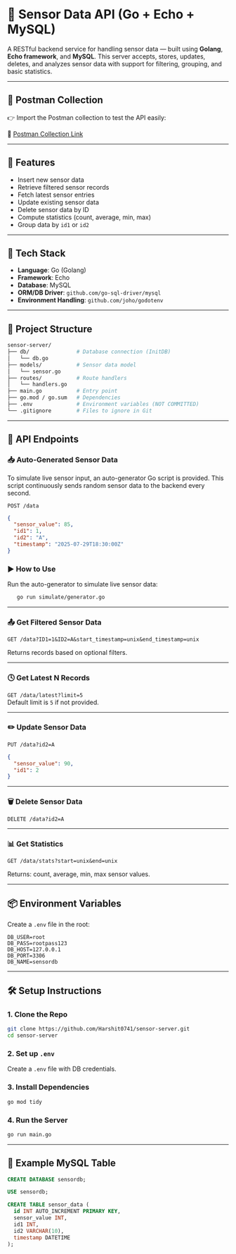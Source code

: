 
# 📡 Sensor Data API (Go + Echo + MySQL)

A RESTful backend service for handling sensor data — built using **Golang**, **Echo framework**, and **MySQL**. This server accepts, stores, updates, deletes, and analyzes sensor data with support for filtering, grouping, and basic statistics.

---

## 🧪 Postman Collection
👉 Import the Postman collection to test the API easily:

📎 [Postman Collection Link](https://harshit-6003987.postman.co/workspace/harshit's-Workspace~bb3b2062-7320-454a-8fde-febd3854d040/collection/43825972-a3649ef1-5cd6-455c-9ae9-8c934ad90d58?action=share&creator=43825972)

---

## 🚀 Features

- Insert new sensor data
- Retrieve filtered sensor records
- Fetch latest sensor entries
- Update existing sensor data
- Delete sensor data by ID
- Compute statistics (count, average, min, max)
- Group data by `id1` or `id2`

---

## 🧰 Tech Stack

- **Language**: Go (Golang)
- **Framework**: Echo
- **Database**: MySQL
- **ORM/DB Driver**: `github.com/go-sql-driver/mysql`
- **Environment Handling**: `github.com/joho/godotenv`

---

## 📁 Project Structure

```bash
sensor-server/
├── db/               # Database connection (InitDB)
│   └── db.go
├── models/           # Sensor data model
│   └── sensor.go
├── routes/           # Route handlers
│   └── handlers.go
├── main.go           # Entry point
├── go.mod / go.sum   # Dependencies
├── .env              # Environment variables (NOT COMMITTED)
└── .gitignore        # Files to ignore in Git
```

---

## 🧪 API Endpoints

### 📥 Auto-Generated Sensor Data

To simulate live sensor input, an auto-generator Go script is provided. This script continuously sends random sensor data to the backend every second.

`POST /data`

```json
{
  "sensor_value": 85,
  "id1": 1,
  "id2": "A",
  "timestamp": "2025-07-29T18:30:00Z"
}
```

### ▶️ How to Use

Run the auto-generator to simulate live sensor data:

```bash
   go run simulate/generator.go   
```

---

### 📤 Get Filtered Sensor Data

`GET /data?ID1=1&ID2=A&start_timestamp=unix&end_timestamp=unix`

Returns records based on optional filters.

---

### 🕓 Get Latest N Records

`GET /data/latest?limit=5`  
Default limit is `5` if not provided.

---

### ✏️ Update Sensor Data

`PUT /data?id2=A`

```json
{
  "sensor_value": 90,
  "id1": 2
}
```

---

### 🗑️ Delete Sensor Data

`DELETE /data?id2=A`

---

### 📊 Get Statistics

`GET /data/stats?start=unix&end=unix`

Returns: count, average, min, max sensor values.

---

## 📦 Environment Variables

Create a `.env` file in the root:

```env
DB_USER=root
DB_PASS=rootpass123
DB_HOST=127.0.0.1
DB_PORT=3306
DB_NAME=sensordb
```

---

## 🛠️ Setup Instructions

### 1. Clone the Repo

```bash
git clone https://github.com/Harshit0741/sensor-server.git
cd sensor-server
```

### 2. Set up `.env`

Create a `.env` file with DB credentials.

### 3. Install Dependencies

```bash
go mod tidy
```

### 4. Run the Server

```bash
go run main.go
```

---

## 📝 Example MySQL Table

```sql
CREATE DATABASE sensordb;

USE sensordb;

CREATE TABLE sensor_data (
  id INT AUTO_INCREMENT PRIMARY KEY,
  sensor_value INT,
  id1 INT,
  id2 VARCHAR(10),
  timestamp DATETIME
);

```

